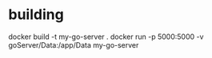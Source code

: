 # building 

docker build -t my-go-server .
docker run -p 5000:5000 -v goServer/Data:/app/Data my-go-server
